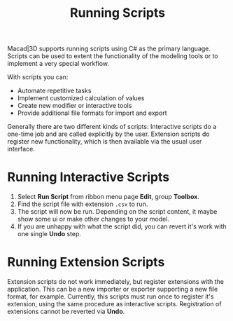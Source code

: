 ﻿---
uid: 0857be7d-eabe-40e1-bda3-a3415b29a4cd
title: Running Scripts
---
Macad\|3D supports running scripts using C# as the primary language. Scripts can be used to extent the functionality of the modeling tools or to implement a very special workflow.

With scripts you can:
* Automate repetitive tasks
* Implement customized calculation of values
* Create new modifier or interactive tools
* Provide additional file formats for import and export

Generally there are two different kinds of scripts: Interactive scripts do a one-time job and are called explicitly by the user. Extension scripts do register new functionality, which is then available via the usual user interface.

# Running Interactive Scripts
1. Select __Run Script__ from ribbon menu page __Edit__, group __Toolbox__.
2. Find the script file with extension `.csx` to run.
3. The script will now be run. Depending on the script content, it maybe show some ui or make other changes to your model.
4. If you are unhappy with what the script did, you can revert it's work with one single __Undo__ step.

# Running Extension Scripts
Extension scripts do not work immediately, but register extensions with the application. This can be a new importer or exporter supporting a new file format, for example. Currently, this scripts must run once to register it's extension, using the same procedure as interactive scripts. Registration of extensions cannot be reverted via __Undo__.